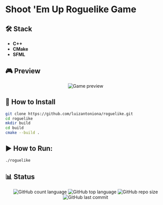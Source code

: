 # Shoot 'Em Up Roguelike Game

## 🛠 Stack
- **C++**
- **CMake**
- **SFML**

## 🎮 Preview
<p align="center">
  <img src="https://github.com/user-attachments/assets/b4bda629-0ff7-441f-89a9-acddbcd76f21" alt="Game preview" />
</p>

## 🚀 How to Install
```bash
git clone https://github.com/luizantoniona/roguelike.git
cd roguelike
mkdir build
cd build
cmake --build .
```

## ▶️ How to Run:
```bash
./roguelike
```

## 📊 Status

<p align="center">
  <img alt="GitHub count language" src="https://img.shields.io/github/languages/count/luizantoniona/roguelike" />
  <img alt="GitHub top language" src="https://img.shields.io/github/languages/top/luizantoniona/roguelike" />
  <img alt="GitHub repo size" src="https://img.shields.io/github/repo-size/luizantoniona/roguelike" />
  <img alt="GitHub last commit" src="https://img.shields.io/github/last-commit/luizantoniona/roguelike" />
</p>
